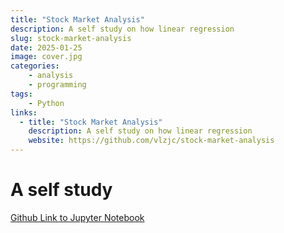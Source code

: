 ```yaml
---
title: "Stock Market Analysis"
description: A self study on how linear regression
slug: stock-market-analysis
date: 2025-01-25
image: cover.jpg
categories:
    - analysis
    - programming
tags: 
    - Python
links:
  - title: "Stock Market Analysis"
    description: A self study on how linear regression
    website: https://github.com/vlzjc/stock-market-analysis
---
```


# A self study

[Github Link to Jupyter Notebook](https://github.com/vlzjc/stock-market-analysis/blob/main/stock-analysis.ipynb)

